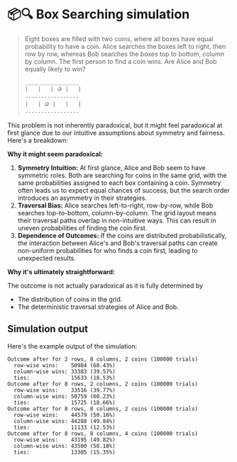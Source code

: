 # 📦🔍 Box Searching simulation

> Eight boxes are filled with two coins, where all boxes have equal
probability to have a coin. Alice searches the boxes left to right,
then row by row, whereas Bob searches the boxes top to bottom,
column by column. The first person to find a coin wins.
Are Alice and Bob equally likely to win?
> 
> ```text
> _________________
> |   |   | 🪙 |   |
> -----------------
> |   | 🪙 |   |   |
> -----------------
> ```

This problem is not inherently paradoxical, but it might feel paradoxical at first glance due to our intuitive assumptions about symmetry and fairness. Here's a breakdown:

**Why it might seem paradoxical:**

1. **Symmetry Intuition:**
  At first glance, Alice and Bob seem to have symmetric roles. Both are searching for coins in the same grid, with the same probabilities assigned to each box containing a coin.
  Symmetry often leads us to expect equal chances of success, but the search order introduces an asymmetry in their strategies.
2. **Traversal Bias:**
  Alice searches left-to-right, row-by-row, while Bob searches top-to-bottom, column-by-column. The grid layout means their traversal paths overlap in non-intuitive ways. This can result in uneven probabilities of finding the coin first.
3. **Dependence of Outcomes:**
  If the coins are distributed probabilistically, the interaction between Alice's and Bob's traversal paths can create non-uniform probabilities for who finds a coin first, leading to unexpected results.

**Why it's ultimately straightforward:**

The outcome is not actually paradoxical as it is fully determined by
* The distribution of coins in the grid.
* The deterministic traversal strategies of Alice and Bob.

## Simulation output

Here's the example output of the simulation:

```text
Outcome after for 2 rows, 8 columns, 2 coins (100000 trials)
  row-wise wins:    50984 (60.43%)
  column-wise wins: 33383 (39.57%)
  ties:             15633 (18.53%)
Outcome after for 8 rows, 2 columns, 2 coins (100000 trials)
  row-wise wins:    33516 (39.77%)
  column-wise wins: 50759 (60.23%)
  ties:             15725 (18.66%)
Outcome after for 8 rows, 8 columns, 2 coins (100000 trials)
  row-wise wins:    44579 (50.16%)
  column-wise wins: 44288 (49.84%)
  ties:             11133 (12.53%)
Outcome after for 8 rows, 8 columns, 4 coins (100000 trials)
  row-wise wins:    43195 (49.82%)
  column-wise wins: 43500 (50.18%)
  ties:             13305 (15.35%)
```
